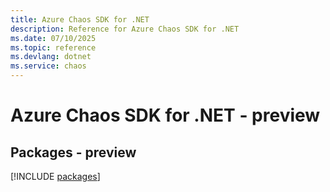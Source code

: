 ```yaml
---
title: Azure Chaos SDK for .NET
description: Reference for Azure Chaos SDK for .NET
ms.date: 07/10/2025
ms.topic: reference
ms.devlang: dotnet
ms.service: chaos
---
```

# Azure Chaos SDK for .NET - preview
## Packages - preview
[!INCLUDE [packages](chaos-index.md)]